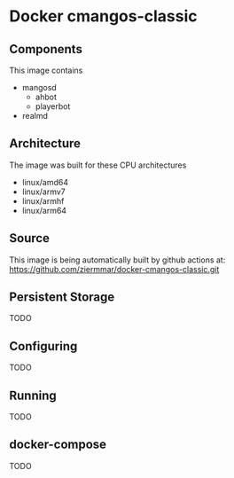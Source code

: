 # Docker cmangos-classic

## Components

This image contains

* mangosd
  * ahbot
  * playerbot
* realmd

## Architecture

The image was built for these CPU architectures

* linux/amd64
* linux/armv7
* linux/armhf
* linux/arm64

## Source

This image is being automatically built by github actions at: https://github.com/ziermmar/docker-cmangos-classic.git

## Persistent Storage

TODO

## Configuring

TODO

## Running

TODO

## docker-compose

TODO
